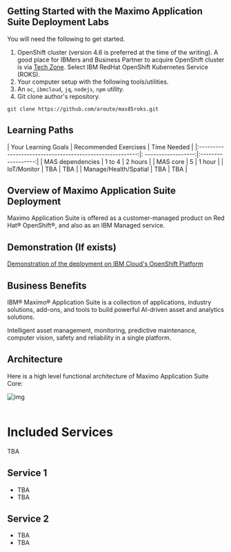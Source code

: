 ## Getting Started with the Maximo Application Suite Deployment Labs

You will need the following to get started.

1. OpenShift cluster (version 4.6 is preferred at the time of the writing). A good place for IBMers and Business Partner to acquire OpenShift cluster is via [Tech Zone](https://techzone.ibm.com/collection/custom-roks-vm-ware-requests). Select IBM RedHat OpenShift Kubernetes Service (ROKS).
2. Your computer setup with the following tools/utilities.
3. An `oc`, `ibmcloud`, `jq`, `nodejs`, `npm` utility.
4. Git clone author's repository.
```shell
git clone https://github.com/aroute/mas85roks.git
```


## Learning Paths

|  Your Learning Goals                                     | Recommended Exercises    | Time Needed   |
|:--------------------------------------------------------:|: ------------------:|:------------------:|
|  MAS dependencies   | 1 to 4             |     2 hours        |
|  MAS core                | 5             |     1 hour        |
|  IoT/Monitor                             | TBA          |     TBA        |
|  Manage/Health/Spatial                   | TBA          |     TBA        |

## Overview of Maximo Application Suite Deployment

Maximo Application Suite is offered as a customer-managed product on Red Hat® OpenShift®, and also as an IBM Managed service.

##  Demonstration (If exists)

[Demonstration of the deployment on IBM Cloud's OpenShift Platform](https://ibm.box.com/s/zesudhnb1skjs02195vq9pj037qsmq7n)

## Business Benefits

IBM® Maximo® Application Suite is a collection of applications, industry solutions, add-ons, and tools to build powerful AI-driven asset and analytics solutions.

Intelligent asset management, monitoring, predictive maintenance, computer vision, safety and reliability in a single platform.

## Architecture

Here is a high level functional architecture of Maximo Application Suite Core:

![img](/img/ocp_8.5/mas-lab.png)
<br><br>

# Included Services
TBA

## Service 1
* TBA
* TBA

## Service 2
* TBA
* TBA

